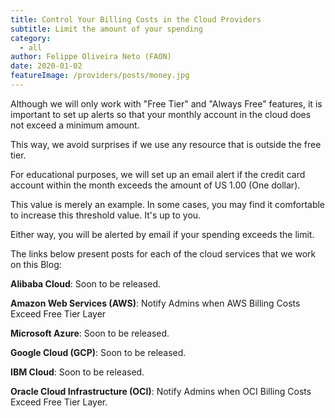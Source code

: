```yaml
---
title: Control Your Billing Costs in the Cloud Providers
subtitle: Limit the amount of your spending
category:
  - all
author: Felippe Oliveira Neto (FAON)
date: 2020-01-02
featureImage: /providers/posts/money.jpg
---
```

Although we will only work with "Free Tier" and "Always Free" features, it is important to set up alerts so that your monthly account in the cloud does not exceed a minimum amount.

This way, we avoid surprises if we use any resource that is outside the free tier.

For educational purposes, we will set up an email alert if the credit card account within the month exceeds the amount of US 1.00 (One dollar).

This value is merely an example. In some cases, you may find it comfortable to increase this threshold value. It's up to you.

Either way, you will be alerted by email if your spending exceeds the limit.

The links below present posts for each of the cloud services that we work on this Blog:

**Alibaba Cloud**: Soon to be released.

**Amazon Web Services (AWS)**: Notify Admins when AWS Billing Costs Exceed Free Tier Layer

**Microsoft Azure**: Soon to be released.

**Google Cloud (GCP)**: Soon to be released.

**IBM Cloud**: Soon to be released.

**Oracle Cloud Infrastructure (OCI)**: Notify Admins when OCI Billing Costs Exceed Free Tier Layer.
